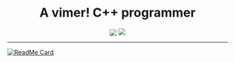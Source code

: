 <div align="center">
  <h1>A vimer! C++ programmer</h1>
  <div>
    <a style="vertical-align:top" herf="https://github.com/TwIStOy">
      <img align="center" src="https://github-readme-stats.vercel.app/api?username=TwIStOy&count_private=true" />
    </a>
    <a style="vertical-align:top" href="https://github.com/TwIStOy">
      <img align="center" src="https://github-readme-stats.vercel.app/api/top-langs/?username=TwIStOy&hide=html&count_private=true&layout=compact" />
    </a>
  </div>
</div>

----

[![ReadMe Card](https://github-readme-stats.vercel.app/api/pin?username=TwIStOy&repo=dotvim)](https://github.com/TwIStOy/dotvim)

